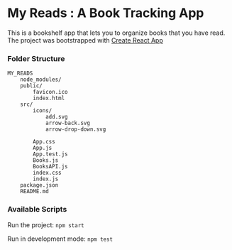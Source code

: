# My Reads : A Book Tracking App

This is a bookshelf app that lets you to organize books that you have read.
The project was bootstrapped with [Create React App](https://github.com/facebookincubator/create-react-app)


### Folder Structure

```
MY_READS
    node_modules/
    public/
    	favicon.ico
		index.html
    src/
    	icons/
	    	add.svg
			arrow-back.svg
			arrow-drop-down.svg

    	App.css
		App.js
		App.test.js
		Books.js
		BooksAPI.js
		index.css
		index.js
  	package.json
  	README.md
```

### Available Scripts

Run the project:
	`npm start`

Run in development mode:
	`npm test`





